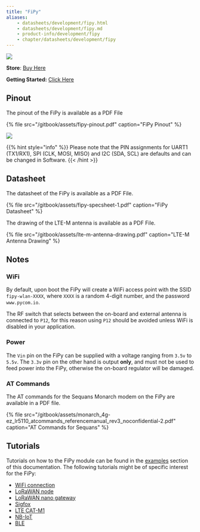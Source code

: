 ```yaml
---
title: "FiPy"
aliases:
    - datasheets/development/fipy.html
    - datasheets/development/fipy.md
    - product-info/development/fipy
    - chapter/datasheets/development/fipy
---
```

![](/gitbook/assets/fipy-1.png)

**Store**: [Buy Here](http://www.pycom.io/fipy)

**Getting Started:** [Click Here](/../gettingstarted/connection/fipy)

## Pinout

The pinout of the FiPy is available as a PDF File

{% file src="/gitbook/assets/fipy-pinout.pdf" caption="FiPy Pinout" %}

![](/gitbook/assets/fipy-pinout.png)

{{% hint style="info" %}}
Please note that the PIN assignments for UART1 (TX1/RX1), SPI (CLK, MOSI, MISO) and I2C (SDA, SCL) are defaults and can be changed in Software.
{{< /hint >}}

## Datasheet

The datasheet of the FiPy is available as a PDF File.

{% file src="/gitbook/assets/fipy-specsheet-1.pdf" caption="FiPy Datasheet" %}

The drawing of the LTE-M antenna is available as a PDF File.

{% file src="/gitbook/assets/lte-m-antenna-drawing.pdf" caption="LTE-M Antenna Drawing" %}

## Notes

### WiFi

By default, upon boot the FiPy will create a WiFi access point with the SSID `fipy-wlan-XXXX`, where `XXXX` is a random 4-digit number, and the password `www.pycom.io`.

The RF switch that selects between the on-board and external antenna is connected to `P12`, for this reason using `P12` should be avoided unless WiFi is disabled in your application.

### Power

The `Vin` pin on the FiPy can be supplied with a voltage ranging from `3.5v` to `5.5v`. The `3.3v` pin on the other hand is output **only**, and must not be used to feed power into the FiPy, otherwise the on-board regulator will be damaged.

### AT Commands

The AT commands for the Sequans Monarch modem on the FiPy are available in a PDF file.

{% file src="/gitbook/assets/monarch\_4g-ez\_lr5110\_atcommands\_referencemanual\_rev3\_noconfidential-2.pdf" caption="AT Commands for Sequans" %}

## Tutorials

Tutorials on how to the FiPy module can be found in the [examples](/../tutorials/introduction) section of this documentation. The following tutorials might be of specific interest for the FiPy:

* [WiFi connection](/../tutorials/all/wlan)
* [LoRaWAN node](/../tutorials/lora/lorawan-abp)
* [LoRaWAN nano gateway](/../tutorials/lora/lorawan-nano-gateway)
* [Sigfox](/../tutorials/sigfox)
* [LTE CAT-M1](/../tutorials/lte/cat-m1)
* [NB-IoT](/../tutorials/lte/nb-iot)
* [BLE](/../tutorials/all/ble)

